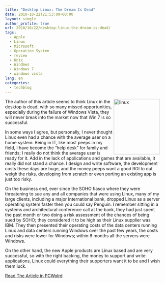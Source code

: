 ```yaml
---
title: "Desktop Linux: The Dream Is Dead"
date: 2010-10-22T21:53:00+00:00
layout: single
author_profile: true
url: 2010/10/22/desktop-linux-the-dream-is-dead/
tags:
  - Apple
  - Linux
  - Microsoft
  - Operation System
  - review
  - Unix
  - Windows
  - Windows 7
  - windows vista
lang: en
categories: 
  - techblog
---
```

[<img title="linux" border="0" alt="linux" align="right" src="http://lh5.ggpht.com/_vaUVXcmC3OI/TMIBLZZN6GI/AAAAAAAAC4Q/gxs8QR9pC68/linux_thumb%5B1%5D.jpg?imgmax=800" width="150" height="180" />](http://lh6.ggpht.com/_vaUVXcmC3OI/TMIBJuihtFI/AAAAAAAAC4M/ymxu7NKIv0k/s1600-h/linux%5B3%5D.jpg)The author of this article seems to think Linux in the desktop is dead, with so many missed opportunities, especially during the failure of Windows Vista, they will never break into the market now that Win 7 is so successful.

In some ways I agree, but personally, I never thought Linux even had a chance with the average user on a home system. Being in IT, like most peeps in my field, I have become the “help desk” for family and friends; I really do not think the average user is ready for it. Add in the lack of applications and games that are available, it really did not stand a chance. I design and write software, the development costs these days are huge, and the money peeps want a good ROI to out weigh the risks, developing from scratch or even porting an existing app is just too risky.

On the business end, ever since the SOHO fiasco where they were threatening to sue any and all companies that were using Linux, many of my large clients, including a major international bank, dropped Linux as a server operating system faster then you could say Penguin. I remember sitting in a systems and architectural conference call at the bank, they had just spent the past month or two doing a risk assessment of the chances of being sued by SOHO; they considered it to be high as their Linux supplier was IBM. They then presented their operating costs of the data centers running Linux and data centers running Windows over the past few years, the costs and risks were lower for Windows; within 6 months all the servers were Windows.

On the other hand, the new Apple products are Linux based and are very successful, so with the right backing, the money to support and write applications, Linux could everything their supporters want it to be and I wish them luck.

[Read The Article in PCWolrd](http://www.pcworld.com/businesscenter/article/207999/desktop_linux_the_dream_is_dead.html)